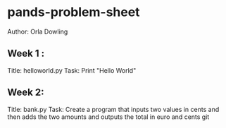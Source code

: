 # pands-problem-sheet
Author: Orla Dowling

## Week 1 : 
Title: helloworld.py
Task: Print "Hello World"
## Week 2:
Title: bank.py
Task: Create a program that inputs two values in cents and then adds the two amounts and outputs the total in euro and cents 
git

